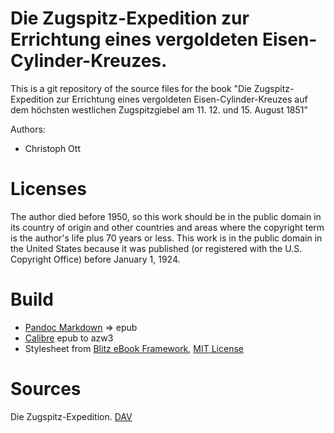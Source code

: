 # Die Zugspitz-Expedition zur Errichtung eines vergoldeten Eisen-Cylinder-Kreuzes.

This is a git repository of the source files for the book
"Die Zugspitz-Expedition zur Errichtung eines vergoldeten Eisen-Cylinder-Kreuzes auf dem höchsten westlichen Zugspitzgiebel  am 11. 12. und 15. August 1851"

Authors:

* Christoph Ott


# Licenses
The author died  before 1950, so this work should be in the public domain in
its country of origin and other countries and areas where the
copyright term is the author's life plus 70 years or less.
This work is in the public domain in the United States because it was
published (or registered with the U.S. Copyright Office)
before January 1, 1924.


# Build
* [Pandoc Markdown](https://pandoc.org/MANUAL.html#pandocs-markdown) => epub
* [Calibre](https://calibre-ebook.com/) epub to azw3
* Stylesheet from [Blitz eBook Framework](https://friendsofepub.github.io/Blitz/), [MIT License](https://github.com/FriendsOfEpub/Blitz/blob/master/LICENSE)

# Sources
Die Zugspitz-Expedition. [DAV](http://www.dav-bibliothek.de/webOPAC/Buecher/Ott.Zugspitzexpedition.pdf)
